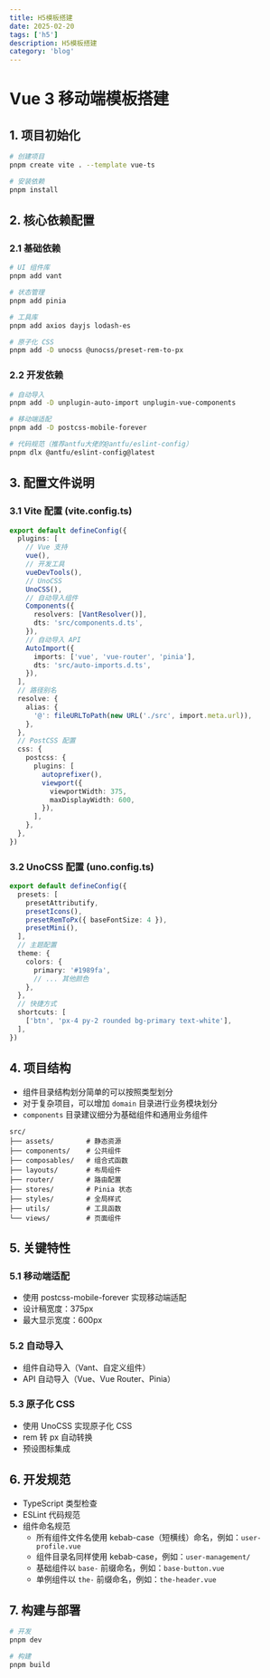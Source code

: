```yaml
---
title: H5模板搭建
date: 2025-02-20
tags: ['h5']
description: H5模板搭建
category: 'blog'
---
```


# Vue 3 移动端模板搭建

## 1. 项目初始化
```bash
# 创建项目
pnpm create vite . --template vue-ts

# 安装依赖
pnpm install
```

## 2. 核心依赖配置

### 2.1 基础依赖
```bash
# UI 组件库
pnpm add vant

# 状态管理
pnpm add pinia

# 工具库
pnpm add axios dayjs lodash-es

# 原子化 CSS
pnpm add -D unocss @unocss/preset-rem-to-px
```

### 2.2 开发依赖
```bash
# 自动导入
pnpm add -D unplugin-auto-import unplugin-vue-components

# 移动端适配
pnpm add -D postcss-mobile-forever

# 代码规范（推荐antfu大佬的@antfu/eslint-config）
pnpm dlx @antfu/eslint-config@latest
```

## 3. 配置文件说明

### 3.1 Vite 配置 (vite.config.ts)
```typescript
export default defineConfig({
  plugins: [
    // Vue 支持
    vue(),
    // 开发工具
    vueDevTools(),
    // UnoCSS
    UnoCSS(),
    // 自动导入组件
    Components({
      resolvers: [VantResolver()],
      dts: 'src/components.d.ts',
    }),
    // 自动导入 API
    AutoImport({
      imports: ['vue', 'vue-router', 'pinia'],
      dts: 'src/auto-imports.d.ts',
    }),
  ],
  // 路径别名
  resolve: {
    alias: {
      '@': fileURLToPath(new URL('./src', import.meta.url)),
    },
  },
  // PostCSS 配置
  css: {
    postcss: {
      plugins: [
        autoprefixer(),
        viewport({
          viewportWidth: 375,
          maxDisplayWidth: 600,
        }),
      ],
    },
  },
})
```

### 3.2 UnoCSS 配置 (uno.config.ts)
```typescript
export default defineConfig({
  presets: [
    presetAttributify,
    presetIcons(),
    presetRemToPx({ baseFontSize: 4 }),
    presetMini(),
  ],
  // 主题配置
  theme: {
    colors: {
      primary: '#1989fa',
      // ... 其他颜色
    },
  },
  // 快捷方式
  shortcuts: [
    ['btn', 'px-4 py-2 rounded bg-primary text-white'],
  ],
})
```

## 4. 项目结构

- 组件目录结构划分简单的可以按照类型划分
- 对于复杂项目，可以增加 `domain` 目录进行业务模块划分
- `components` 目录建议细分为基础组件和通用业务组件
```
src/
├── assets/        # 静态资源
├── components/    # 公共组件
├── composables/   # 组合式函数
├── layouts/       # 布局组件
├── router/        # 路由配置
├── stores/        # Pinia 状态
├── styles/        # 全局样式
├── utils/         # 工具函数
└── views/         # 页面组件
```

## 5. 关键特性

### 5.1 移动端适配
- 使用 postcss-mobile-forever 实现移动端适配
- 设计稿宽度：375px
- 最大显示宽度：600px

### 5.2 自动导入
- 组件自动导入（Vant、自定义组件）
- API 自动导入（Vue、Vue Router、Pinia）

### 5.3 原子化 CSS
- 使用 UnoCSS 实现原子化 CSS
- rem 转 px 自动转换
- 预设图标集成

## 6. 开发规范
- TypeScript 类型检查
- ESLint 代码规范
- 组件命名规范
  - 所有组件文件名使用 kebab-case（短横线）命名，例如：`user-profile.vue`
  - 组件目录名同样使用 kebab-case，例如：`user-management/`
  - 基础组件以 `base-` 前缀命名，例如：`base-button.vue`
  - 单例组件以 `the-` 前缀命名，例如：`the-header.vue`

## 7. 构建与部署
```bash
# 开发
pnpm dev

# 构建
pnpm build
```
